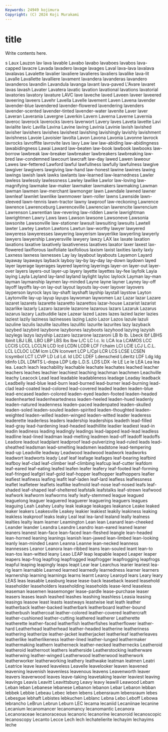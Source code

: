 ```yaml
---
Keywords: 24949 kojimura
Copyright: (C) 2024 Koji Murakami
---
```


# title

Write contents here.



s Laux Lauzon lav lava lavable
Lavabo lavabo lavaboes lavabos lava-capped lavacre Lavada lavadero lavage lavages
Laval lava-lava lavalava lavalavas Lavalette lavalier lavaliere lavalieres lavaliers lavalike
lava-lit Lavalle Lavallette lavalliere lavament lavandera lavanderas lavandero lavanderos lavandin
Lavandula lavanga lavant lava-paved L'Avare lavaret lavas lavash Lavater Lavatera
lavatic lavation lavational lavations lavatorial lavatories lavatory lavature LAVC lave
laveche laved Laveen laveer laveered laveering laveers Lavehr Lavella Lavelle
lavement Laven Lavena lavender lavender-blue lavendered lavender-flowered lavendering lavenders lavender-scented
lavender-tinted lavender-water lavenite Laver laver Laveran Laverania Lavergne Laverkin Lavern
Laverna Laverne Lavernia laveroc laverock laverocks lavers laverwort Lavery laves
Laveta lavette Lavi lavialite lavic Lavilla Lavina Lavine laving Lavinia
Lavinie lavish lavished lavisher lavishers lavishes lavishest lavishing lavishingly lavishly
lavishment lavishness Lavoie Lavoisier lavolta Lavon Lavona Lavonia Lavonne lavrock
lavrocks lavroffite lavrovite lavs lavy Law law law-abiding law-abidingness lawabidingness
Lawai Laward law-beaten law-book lawbook lawbooks law-borrow lawbreak law-breaker lawbreaker
lawbreakers lawbreaking law-bred law-condemned lawcourt lawcraft law-day lawed Lawen laweour
Lawes law-fettered Lawford lawful lawfullness lawfully lawfulness lawgive lawgiver lawgivers
lawgiving law-hand law-honest lawine lawines lawing lawings lawish lawk lawks
lawlants law-learned law-learnedness Lawler lawless lawlessly lawlessness Lawley lawlike Lawlor
law-loving law-magnifying lawmake law-maker lawmaker lawmakers lawmaking Lawman lawman lawmen
law-merchant lawmonger lawn Lawndale lawned lawner lawnleaf lawnlet lawnlike lawnmower
lawn-roller lawns Lawnside lawn-sleeved lawn-tennis lawn-tractor lawny lawproof law-reckoning Lawrence
lawrence Lawrenceburg Lawrenceville Lawrencian lawrencite lawrencium Lawrenson Lawrentian law-revering law-ridden
Lawrie lawrightman lawrightmen Lawry Laws laws Lawson lawsone Lawsoneve Lawsonia
lawsonite Lawsonville law-stationer lawsuit lawsuiting lawsuits Lawtell lawter Lawtey Lawton
Lawtons Lawtun law-worthy lawyer lawyered lawyeress lawyeresses lawyering lawyerism lawyerlike
lawyerling lawyerly lawyers lawyership Lawyersville lawyery lawzy LAX lax laxate
laxation laxations laxative laxatively laxativeness laxatives laxator laxer laxest lax-flowered
laxiflorous laxifoliate laxifolious laxism laxist laxities laxity laxly Laxness laxness
laxnesses Lay lay layabout layabouts Layamon Layard layaway layaways layback
layboy lay-by lay-day lay-down laydown layed layer layerage layerages layered
layering layerings layer-on layer-out layer-over layers layers-out layer-up layery layette
layettes lay-fee layfolk Layia laying Layla Layland lay-land layland laylight
layloc laylock Layman lay-man layman laymanship laymen lay-minded Layne layne
layner Layney lay-off layoff layoffs lay-on lay-out layout layouts lay-over
layover layovers layperson layrock lays lay-shaft layshaft layship laystall laystow
Layton Laytonville lay-up layup layups laywoman laywomen Laz Lazar lazar
Lazare lazaret lazarets lazarette lazaretto lazarettos lazar-house Lazarist lazarist lazarlike
lazarly Lazaro lazarole lazarone lazarous lazars Lazaruk Lazarus lazarus lazary
Lazbuddie laze Lazear lazed Lazes lazes lazied lazier lazies laziest
lazily laziness lazinesses lazing Lazio Lazor Lazos lazule lazuli lazuline
lazulis lazulite lazulites lazulitic lazurite lazurites lazy lazyback lazybed lazybird
lazybone lazybones lazyboots lazyhood lazying lazyish lazylegs lazys lazyship Lazzaro
lazzarone lazzaroni LB lb lb. Lbeck lbf LBHS lbinit LBJ
LBL LBO LBP LBS lbs lbw L/C LC l.c. lc
LCA lca LCAMOS LCC LCCIS LCCL LCCLN LCD lcd LCDN
LCDR LCF l'chaim LCI LCIE LCJ L.C.L. LCL LCLOC LCM
lcm LCN lconvert LCP L/Cpl LCR LCS LCSE LCSEN lcsymbol
LCT LCVP LD Ld Ld. ld LDC LDEF Ldenscheid Lderitz
LDF Ldg ldg ldinfo LDL LDMTS L-dopa LDP Ldp L.D.S.
LDS LDX -le LE Le le LEA Lea lea lea.
Leach leach leachability leachable leachate leachates leached leacher leachers leaches
leachier leachiest leaching leachman leachmen Leachville leachy Leacock Lead lead
leadable leadableness leadage Leaday leadback Leadbelly lead-blue lead-burn lead-burned lead-burner
lead-burning lead-clad lead-coated lead-colored lead-covered leaded leaden leaden-blue lead-encased leaden-colored
leaden-eyed leaden-footed leaden-headed leadenhearted leadenheartedness leaden-heeled leaden-hued leadenly leaden-natured leadenness
leaden-paced leadenpated leaden-skulled leaden-soled leaden-souled leaden-spirited leaden-thoughted leaden-weighted leaden-willed leaden-winged
leaden-witted leader leaderess leaderette leaderless leaders leadership leaderships leadeth lead-filled
lead-gray lead-hardening lead-headed leadhillite leadier leadiest lead-in leadin leadiness leading
leadingly leadings lead-lapped lead-lead leadless leadline lead-lined leadman lead-melting leadmen
lead-off leadoff leadoffs Leadore leadout leadplant leadproof lead-pulverizing lead-ruled leads
lead-sheathed leadsman lead-smelting leadsmen leadstone lead-tempering lead-up Leadville leadway Leadwood
leadwood leadwork leadworks leadwort leadworts leady Leaf leaf leafage leafages
leaf-bearing leafbird leafboy leaf-clad leaf-climber leaf-climbing leafcup leaf-cutter leafdom leaf-eared
leaf-eating leafed leafen leafer leafery leaf-footed leaf-forming leaf-fringed leafgirl leaf-gold
leaf-hopper leafhopper leafhoppers leafier leafiest leafiness leafing leafit leaf-laden leaf-lard
leafless leaflessness leaflet leafleteer leaflets leaflike leafmold leaf-nose leaf-nosed leafs
leaf-shaded leaf-shaped leaf-sheltered leafstalk leafstalks leaf-strewn leafwood leafwork leafworm leafworms
leafy leafy-stemmed league leagued leaguelong leaguer leaguered leaguerer leaguering leaguers
leagues leaguing Leah Leahey Leahy leak leakage leakages leakance Leake
leaked leaker leakers Leakesville Leakey leakier leakiest leakily leakiness leaking
leakless leakproof leaks leaky Leal leal lea-land lealand leally lealness
lealties lealty leam leamer Leamington Lean lean Leanard lean-cheeked Leander
leander Leandra Leandre Leandro lean-eared leaned leaner leaners leanest lean-face
lean-faced lean-fleshed leangle lean-headed lean-horned leaning leanings leanish lean-jawed lean-limbed
lean-looking leanly lean-minded Leann Leanna Leanne lean-necked leanness leannesses Leanor
Leanora lean-ribbed leans lean-souled leant lean-to lean-tos lean-witted leany Leao
LEAP leap leapable leaped Leaper leaper leapers leap-frog leapfrog leapfrogged
leapfrogger leapfrogging leapfrogs leapful leaping leapingly leaps leapt Lear lear
Learchus learier leariest lea-rig learn learnable Learned learned learnedly learnedness
learner learners learnership learning learnings learns learnt Learoy Learoyd lears
Leary leary LEAS leas leasable Leasburg lease lease-back leaseback leased
leasehold leaseholder leaseholders leaseholding leaseholds lease-lend leaseless leaseman leasemen leasemonger
lease-pardle lease-purchase leaser leasers leases leash leashed leashes leashing leashless
Leasia leasing leasings leasow least leasts leastways leastwise leat leath
leather leatherback leather-backed leatherbark leatherboard leather-bound leatherbush leathercoat leather-colored leather-covered
leathercraft leather-cushioned leather-cutting leathered leatherer Leatherette leatherette leather-faced leatherfish leatherfishes
leatherflower leather-hard Leatherhead leatherhead leather-headed leatherine leatheriness leathering leatherize leather-jacket
leatherjacket leatherleaf leatherleaves leatherlike leatherlikeness leather-lined leather-lunged leathermaker leathermaking leathern
leatherneck leather-necked leathernecks Leatheroid leatheroid leatherroot leathers leatherside Leatherstocking leatherware
leatherwing leather-winged Leatherwood leatherwood leatherwork leatherworker leatherworking leathery leathwake leatman
leatmen Leatri Leatrice leave leaved leaveless Leavelle leavelooker leaven leavened
leavening leavenish leavenless leavenous leavens Leavenworth leaver leavers leaverwood leaves
leave-taking leavetaking leavier leaviest leaving leavings Leavis Leavitt Leavittsburg Leavy
leavy leawill Leawood Lebam Leban leban Lebanese lebanese Lebanon lebanon
Lebar Lebaron lebban lebbek Lebbie Lebeau Lebec leben lebens Lebensraum
lebensraum lebes Lebesgue lebhaft Lebistes lebkuchen Leblanc Lebna Lebo Leboff
Lebowa lebrancho LeBrun Lebrun Leburn LEC lecama lecaniid Lecaniinae lecanine
Lecanium lecanomancer lecanomancy lecanomantic Lecanora Lecanoraceae lecanoraceous lecanoric lecanorine lecanoroid
lecanoscopic lecanoscopy Lecanto Lecce Lech lech lechatelierite lechayim lechayims leche
